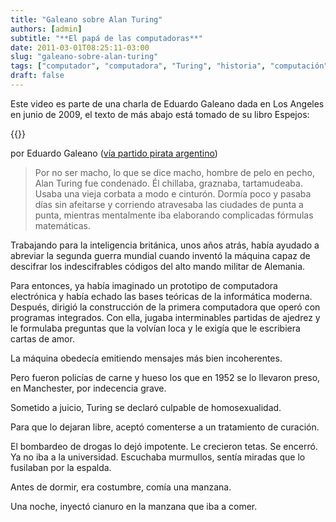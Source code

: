 ```yaml
---
title: "Galeano sobre Alan Turing"
authors: [admin]
subtitle: "**El papá de las computadoras**"
date: 2011-03-01T08:25:11-03:00
slug: "galeano-sobre-alan-turing"
tags: ["computador", "computadora", "Turing", "historia", "computación"]
draft: false
---
```

Este video es parte de una charla de Eduardo Galeano dada en Los Angeles
en junio de 2009, el texto de más abajo está tomado de su libro Espejos:

{{<youtube DF2K80SJ9Ag>}}

por Eduardo Galeano 
([vía partido pirata argentino](https://partido-pirata.blogspot.com/2010/07/un-homenaje-alan-turing-por-eduardo.html))

> Por no ser macho, lo que se dice macho, hombre de pelo en pecho, Alan
> Turing fue condenado. Él chillaba, graznaba, tartamudeaba. Usaba una
> vieja corbata a modo e cinturón. Dormía poco y pasaba días sin
> afeitarse y corriendo atravesaba las ciudades de punta a punta,
> mientras mentalmente iba elaborando complicadas fórmulas matemáticas.

Trabajando para la inteligencia británica, unos años atrás, había
ayudado a abreviar la segunda guerra mundial cuando inventó la máquina
capaz de descifrar los indescifrables códigos del alto mando militar de
Alemania.

Para entonces, ya había imaginado un prototipo de computadora
electrónica y había echado las bases teóricas de la informática moderna.
Después, dirigió la construcción de la primera computadora que operó con
programas integrados. Con ella, jugaba interminables partidas de ajedrez
y le formulaba preguntas que la volvían loca y le exigía que le
escribiera cartas de amor.

La máquina obedecía emitiendo mensajes más bien incoherentes.

Pero fueron policías de carne y hueso los que en 1952 se lo llevaron
preso, en Manchester, por indecencia grave.

Sometido a juicio, Turing se declaró culpable de homosexualidad.

Para que lo dejaran libre, aceptó comenterse a un tratamiento de
curación.

El bombardeo de drogas lo dejó impotente. Le crecieron tetas. Se
encerró. Ya no iba a la universidad. Escuchaba murmullos, sentía miradas
que lo fusilaban por la espalda.

Antes de dormir, era costumbre, comía una manzana.

Una noche, inyectó cianuro en la manzana que iba a comer.
